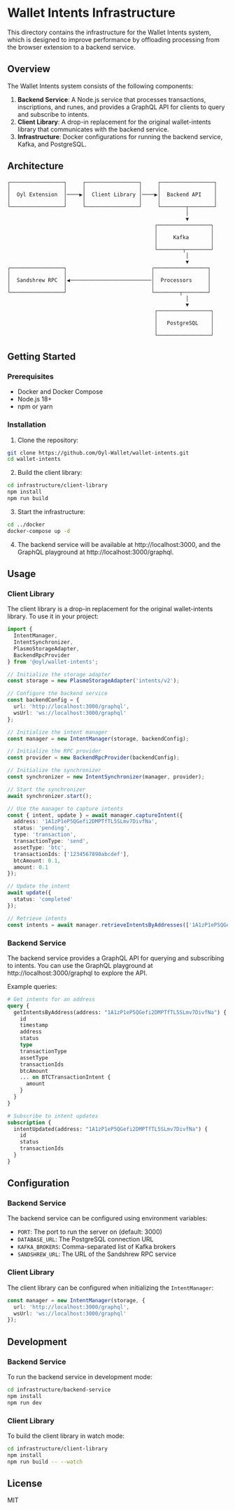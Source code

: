 # Wallet Intents Infrastructure

This directory contains the infrastructure for the Wallet Intents system, which is designed to improve performance by offloading processing from the browser extension to a backend service.

## Overview

The Wallet Intents system consists of the following components:

1. **Backend Service**: A Node.js service that processes transactions, inscriptions, and runes, and provides a GraphQL API for clients to query and subscribe to intents.
2. **Client Library**: A drop-in replacement for the original wallet-intents library that communicates with the backend service.
3. **Infrastructure**: Docker configurations for running the backend service, Kafka, and PostgreSQL.

## Architecture

```
┌─────────────────┐     ┌─────────────────┐     ┌─────────────────┐
│                 │     │                 │     │                 │
│  Oyl Extension  │────▶│  Client Library │────▶│  Backend API    │
│                 │     │                 │     │                 │
└─────────────────┘     └─────────────────┘     └────────┬────────┘
                                                         │
                                                         ▼
                                               ┌─────────────────┐
                                               │                 │
                                               │     Kafka       │
                                               │                 │
                                               └────────┬────────┘
                                                         │
                                                         ▼
┌─────────────────┐                           ┌─────────────────┐
│                 │                           │                 │
│  Sandshrew RPC  │◀──────────────────────────│  Processors     │
│                 │                           │                 │
└─────────────────┘                           └────────┬────────┘
                                                         │
                                                         ▼
                                               ┌─────────────────┐
                                               │                 │
                                               │   PostgreSQL    │
                                               │                 │
                                               └─────────────────┘
```

## Getting Started

### Prerequisites

- Docker and Docker Compose
- Node.js 18+
- npm or yarn

### Installation

1. Clone the repository:
```bash
git clone https://github.com/Oyl-Wallet/wallet-intents.git
cd wallet-intents
```

2. Build the client library:
```bash
cd infrastructure/client-library
npm install
npm run build
```

3. Start the infrastructure:
```bash
cd ../docker
docker-compose up -d
```

4. The backend service will be available at http://localhost:3000, and the GraphQL playground at http://localhost:3000/graphql.

## Usage

### Client Library

The client library is a drop-in replacement for the original wallet-intents library. To use it in your project:

```typescript
import { 
  IntentManager, 
  IntentSynchronizer, 
  PlasmoStorageAdapter, 
  BackendRpcProvider 
} from '@oyl/wallet-intents';

// Initialize the storage adapter
const storage = new PlasmoStorageAdapter('intents/v2');

// Configure the backend service
const backendConfig = {
  url: 'http://localhost:3000/graphql',
  wsUrl: 'ws://localhost:3000/graphql'
};

// Initialize the intent manager
const manager = new IntentManager(storage, backendConfig);

// Initialize the RPC provider
const provider = new BackendRpcProvider(backendConfig);

// Initialize the synchronizer
const synchronizer = new IntentSynchronizer(manager, provider);

// Start the synchronizer
await synchronizer.start();

// Use the manager to capture intents
const { intent, update } = await manager.captureIntent({
  address: '1A1zP1eP5QGefi2DMPTfTL5SLmv7DivfNa',
  status: 'pending',
  type: 'transaction',
  transactionType: 'send',
  assetType: 'btc',
  transactionIds: ['1234567890abcdef'],
  btcAmount: 0.1,
  amount: 0.1
});

// Update the intent
await update({
  status: 'completed'
});

// Retrieve intents
const intents = await manager.retrieveIntentsByAddresses(['1A1zP1eP5QGefi2DMPTfTL5SLmv7DivfNa']);
```

### Backend Service

The backend service provides a GraphQL API for querying and subscribing to intents. You can use the GraphQL playground at http://localhost:3000/graphql to explore the API.

Example queries:

```graphql
# Get intents for an address
query {
  getIntentsByAddress(address: "1A1zP1eP5QGefi2DMPTfTL5SLmv7DivfNa") {
    id
    timestamp
    address
    status
    type
    transactionType
    assetType
    transactionIds
    btcAmount
    ... on BTCTransactionIntent {
      amount
    }
  }
}

# Subscribe to intent updates
subscription {
  intentUpdated(address: "1A1zP1eP5QGefi2DMPTfTL5SLmv7DivfNa") {
    id
    status
    transactionIds
  }
}
```

## Configuration

### Backend Service

The backend service can be configured using environment variables:

- `PORT`: The port to run the server on (default: 3000)
- `DATABASE_URL`: The PostgreSQL connection URL
- `KAFKA_BROKERS`: Comma-separated list of Kafka brokers
- `SANDSHREW_URL`: The URL of the Sandshrew RPC service

### Client Library

The client library can be configured when initializing the `IntentManager`:

```typescript
const manager = new IntentManager(storage, {
  url: 'http://localhost:3000/graphql',
  wsUrl: 'ws://localhost:3000/graphql'
});
```

## Development

### Backend Service

To run the backend service in development mode:

```bash
cd infrastructure/backend-service
npm install
npm run dev
```

### Client Library

To build the client library in watch mode:

```bash
cd infrastructure/client-library
npm install
npm run build -- --watch
```

## License

MIT